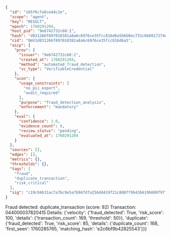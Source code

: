 ```json
{
  "id": "165f6cfa8ce44c2e",
  "scope": "agent",
  "key": "RESULT",
  "epoch": 1760291204,
  "host_pid": "9e6742732c60:1",
  "hash": "d831266f897010381a8a6c6976ce35fcc816d6a5b6b0ec731c6b6017274ecd59",
  "cid": "QmV1d831266f897010381a8a6c6976ce35fcc816d6a5",
  "aicp": {
    "prov": {
      "issuer": "9e6742732c60:1",
      "created_at": 1760291204,
      "method": "automated_fraud_detection",
      "vc_type": "VerifiableCredential"
    },
    "ucon": {
      "usage_constraints": [
        "no_pii_export",
        "audit_required"
      ],
      "purpose": "fraud_detection_analysis",
      "enforcement": "mandatory"
    },
    "eval": {
      "confidence": 1.0,
      "evidence_count": 0,
      "review_status": "pending",
      "evaluated_at": 1760291204
    }
  },
  "sources": [],
  "edges": [],
  "metrics": {},
  "thresholds": {},
  "tags": [
    "fraud",
    "duplicate_transaction",
    "risk_critical"
  ],
  "sig": "c19c94b31ac7a7bc9e5a7b947dfa256dd419f21c808ff9b43b619b609f97f735"
}
```

Fraud detected: duplicate_transaction (score: 92)
Transaction: 044000037820415
Details: {'velocity': {'fraud_detected': True, 'risk_score': 100, 'details': {'transaction_count': 169, 'threshold': 50}}, 'duplicate': {'fraud_detected': True, 'risk_score': 85, 'details': {'duplicate_count': 168, 'first_seen': 1760285765, 'matching_hash': 'e2c6bf9b42825543'}}}